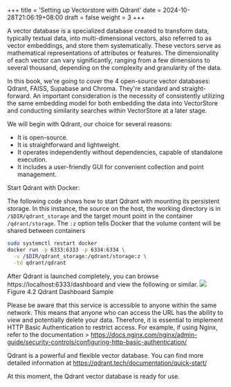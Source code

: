 +++
title = 'Setting up Vectorstore with Qdrant'
date = 2024-10-28T21:06:19+08:00
draft = false
weight = 3
+++


A vector database is a specialized database created to transform data, typically textual data, into multi-dimensional vectors, also referred to as vector embeddings, and store them systematically. These vectors serve as mathematical representations of attributes or features. The dimensionality of each vector can vary significantly, ranging from a few dimensions to several thousand, depending on the complexity and granularity of the data.

In this book, we're going to cover the 4 open-source vector databases: Qdrant, FAISS, Supabase and Chroma. They're standard and straight-forward. An important consideration is the necessity of consistently utilizing the same embedding model for both embedding the data into VectorStore and conducting similarity searches within VectorStore at a later stage.

We will begin with Qdrant, our choice for several reasons:
- It is open-source.
- It is straightforward and lightweight.
- It operates independently without dependencies, capable of standalone execution.
- It includes a user-friendly GUI for convenient collection and point management.

Start Qdrant with Docker:

The following code shows how to start Qdrant with mounting its persistent storage. In this instance, the source on the host, the working directory is in `/$DIR/qdrant_storage` and the target mount point in the container `/qdrant/storage`. The `:z` option tells Docker that the volume content will be shared between containers

```sh
sudo systemctl restart docker
docker run -p 6333:6333 -p 6334:6334 \
  -v /$DIR/qdrant_storage:/qdrant/storage:z \
  -td qdrant/qdrant
```

After Qdrant is launched completely, you can browse https://localhost:6333/dashboard and view the following or similar.
![](images/2024-11-15-11-05-21.png)
Figure 4.2 Qdrant Dashboard Sample
<br>

Please be aware that this service is accessible to anyone within the same network. This means that anyone who can access the URL has the ability to view and potentially delete your data. Therefore, it is essential to implement HTTP Basic Authentication to restrict access. For example, if using Nginx, refer to the documentation > https://docs.nginx.com/nginx/admin-guide/security-controls/configuring-http-basic-authentication/

Qdrant is a powerful and flexible vector database. You can find more detailed information at https://qdrant.tech/documentation/quick-start/

At this moment, the Qdrant vector database is ready for use.
